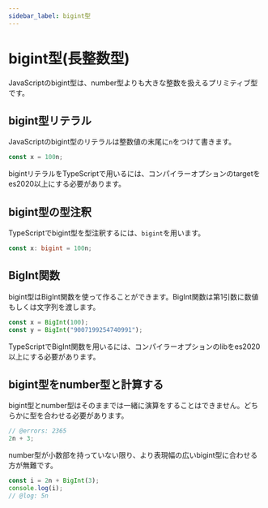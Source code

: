 ```yaml
---
sidebar_label: bigint型
---
```


<!-- textlint-disable prh -->

# bigint型(長整数型)

<!-- textlint-enable prh -->

JavaScriptのbigint型は、number型よりも大きな整数を扱えるプリミティブ型です。

## bigint型リテラル

JavaScriptのbigint型のリテラルは整数値の末尾に`n`をつけて書きます。

```ts twoslash
const x = 100n;
```

bigintリテラルをTypeScriptで用いるには、コンパイラーオプションのtargetをes2020以上にする必要があります。

## bigint型の型注釈

TypeScriptでbigint型を型注釈するには、`bigint`を用います。

```ts twoslash
const x: bigint = 100n;
```

## BigInt関数

bigint型はBigInt関数を使って作ることができます。BigInt関数は第1引数に数値もしくは文字列を渡します。

```ts twoslash
const x = BigInt(100);
const y = BigInt("9007199254740991");
```

TypeScriptでBigInt関数を用いるには、コンパイラーオプションのlibをes2020以上にする必要があります。

## bigint型をnumber型と計算する

bigint型とnumber型はそのままでは一緒に演算をすることはできません。どちらかに型を合わせる必要があります。

```ts twoslash
// @errors: 2365
2n + 3;
```

number型が小数部を持っていない限り、より表現幅の広いbigint型に合わせる方が無難です。

```ts twoslash
const i = 2n + BigInt(3);
console.log(i);
// @log: 5n
```

